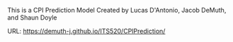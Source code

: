 This is a CPI Prediction Model Created by Lucas D'Antonio, Jacob DeMuth, and Shaun Doyle

URL: https://demuth-j.github.io/ITS520/CPIPrediction/
